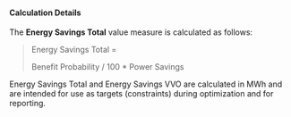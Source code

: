 
#### Calculation Details

The **Energy Savings Total** value measure is calculated as follows:

> Energy Savings Total =
>
> Benefit Probability / 100 * Power Savings

Energy Savings Total and Energy Savings VVO are calculated in MWh and are intended for use as targets (constraints) during optimization and for reporting.
